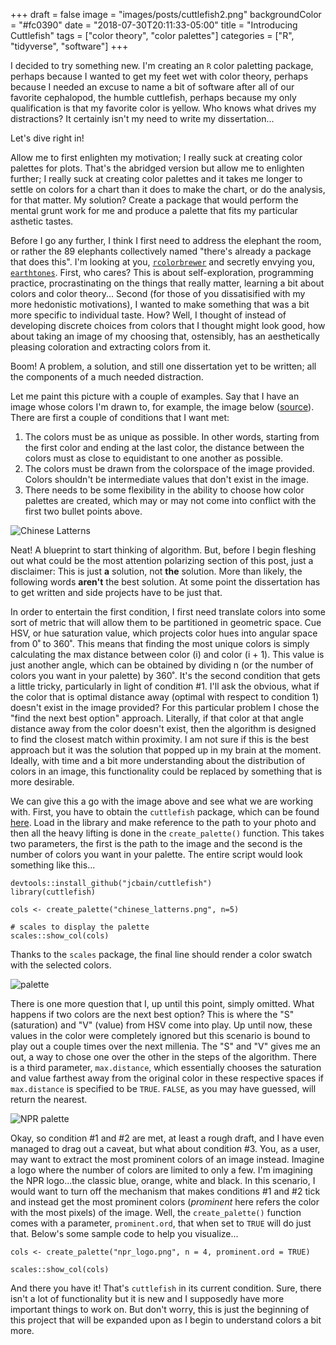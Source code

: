 +++
draft = false
image = "images/posts/cuttlefish2.png"
backgroundColor = "#fc0390"
date = "2018-07-30T20:11:33-05:00"
title = "Introducing Cuttlefish"
tags = ["color theory", "color palettes"]
categories = ["R", "tidyverse", "software"]
+++

I decided to try something new. I'm creating an `R` color paletting package, perhaps because I wanted to get my feet wet with color theory, perhaps because I needed an excuse to name a bit of software after all of our favorite cephalopod, the humble cuttlefish, perhaps because my only qualification is that my favorite color is yellow. Who knows what drives my distractions?  It certainly isn't my need to write my dissertation...

Let's dive right in!

Allow me to first enlighten my motivation; I really suck at creating color palettes for plots. That's the abridged version but allow me to enlighten further; I really suck at creating color palettes and it takes me longer to settle on colors for a chart than it does to make the chart, or do the analysis, for that matter. My solution? Create a package that would perform the mental grunt work for me and produce a palette that fits my particular asthetic tastes. 

Before I go any further, I think I first need to address the elephant the room, or rather the 89 elephants collectively named "there's already a package that does this". I'm looking at you, [`rcolorbrewer`](https://www.rdocumentation.org/packages/RColorBrewer/versions/1.1-2) and secretly envying you, [`earthtones`](https://cran.r-project.org/web/packages/earthtones/index.html). First, who cares? This is about self-exploration, programming practice, procrastinating on the things that really matter, learning a bit about colors and color theory... Second (for those of you dissatisified with my more hedonistic motivations), I wanted to make something that was a bit more specific to individual taste. How? Well, I thought of instead of developing discrete choices from colors that I thought might look good, how about taking an image of my choosing that, ostensibly, has an aesthetically pleasing coloration and extracting colors from it.

Boom! A problem, a solution, and still one dissertation yet to be written; all the components of a much needed distraction. 

Let me paint this picture with a couple of examples. Say that I have an image whose colors I'm drawn to, for example, the image below ([source](http://blogs.bl.uk/asian-and-african/2014/05/british-library-releases-over-200-japanese-and-chinese-prints-into-public-domain.html)). There are first a couple of conditions that I want met: 

1. The colors must be as unique as possible. In other words, starting from the first color and ending at the last color, the distance between the colors must as close to equidistant to one another as possible.
2. The colors must be drawn from the colorspace of the image provided. Colors shouldn't be intermediate values that don't exist in the image.
3. There needs to be some flexibility in the ability to choose how color palettes are created, which may or may not come into conflict with the first two bullet points above.

<img src='/images/posts/chinese_latterns.png' alt='Chinese Latterns' >

Neat! A blueprint to start thinking of algorithm. But, before I begin fleshing out what could be the most attention polarizing section of this post, just a disclaimer: This is just **a** solution, not **the** solution. More than likely, the following words **aren't** the best solution. At some point the dissertation has to get written and side projects have to be just that.

In order to entertain the first condition, I first need translate colors into some sort of metric that will allow them to be partitioned in geometric space. Cue HSV, or hue saturation value, which projects color hues into angular space from 0˚ to 360˚. This means that finding the most unique colors is simply calculating the max distance between color \(i\) and color \(i + 1\). This value is just another angle, which can be obtained by dividing n (or the number of colors you want in your palette) by 360˚. It's the second condition that gets a little tricky, particularly in light of condition #1. I'll ask the obvious, what if the color that is optimal distance away (optimal with respect to condition 1) doesn't exist in the image provided? For this particular problem I chose the "find the next best option" approach. Literally, if that color at that angle distance away from the color doesn't exist, then the algorithm is designed to find the closest match within proximity. I am not sure if this is the best approach but it was the solution that popped up in my brain at the moment. Ideally, with time and a bit more understanding about the distribution of colors in an image, this functionality could be replaced by something that is more desirable.

We can give this a go with the image above and see what we are working with. First, you have to obtain the `cuttlefish` package, which can be found [here](https://github.com/jcbain/cuttlefish). Load in the library and make reference to the path to your photo and then all the heavy lifting is done in the `create_palette()` function. This takes two parameters, the first is the path to the image and the second is the number of colors you want in your palette. The entire script would look something like this...

```splus
devtools::install_github("jcbain/cuttlefish")
library(cuttlefish)

cols <- create_palette("chinese_latterns.png", n=5)

# scales to display the palette
scales::show_col(cols)
```

Thanks to the `scales` package, the final line should render a color swatch with the selected colors. 

<img src='/images/posts/palette_1.png' alt='palette'>

There is one more question that I, up until this point, simply omitted. What happens if two colors are the next best option? This is where the "S" (saturation) and "V" (value) from HSV come into play. Up until now, these values in the color were completely ignored but this scenario is bound to play out a couple times over the next millenia. The "S" and "V" gives me an out, a way to chose one over the other in the steps of the algorithm. There is a third parameter, `max.distance`, which essentially chooses the saturation and value farthest away from the original color in these respective spaces if `max.distance` is specified to be `TRUE`. `FALSE`, as you may have guessed, will return the nearest.

<img src='/images/posts/palette_2.png' alt='NPR palette' >

Okay, so condition #1 and #2 are met, at least a rough draft, and I have even managed to drag out a caveat, but what about condition #3. You, as a user, may want to extract the most prominent colors of an image instead. Imagine a logo where the number of colors are limited to only a few. I'm imagining the NPR logo...the classic blue, orange, white and black. In this scenario, I would want to turn off the mechanism that makes conditions #1 and #2 tick and instead get the most prominent colors (*prominent* here refers the color with the most pixels) of the image. Well, the `create_palette()` function comes with a parameter, `prominent.ord`, that when set to `TRUE` will do just that. Below's some sample code to help you visualize...

```splus
cols <- create_palette("npr_logo.png", n = 4, prominent.ord = TRUE)

scales::show_col(cols)
```

And there you have it! That's `cuttlefish` in its current condition. Sure, there isn't a lot of functionality but it is new and I supposedly have more important things to work on. But don't worry, this is just the beginning of this project that will be expanded upon as I begin to understand colors a bit more.




